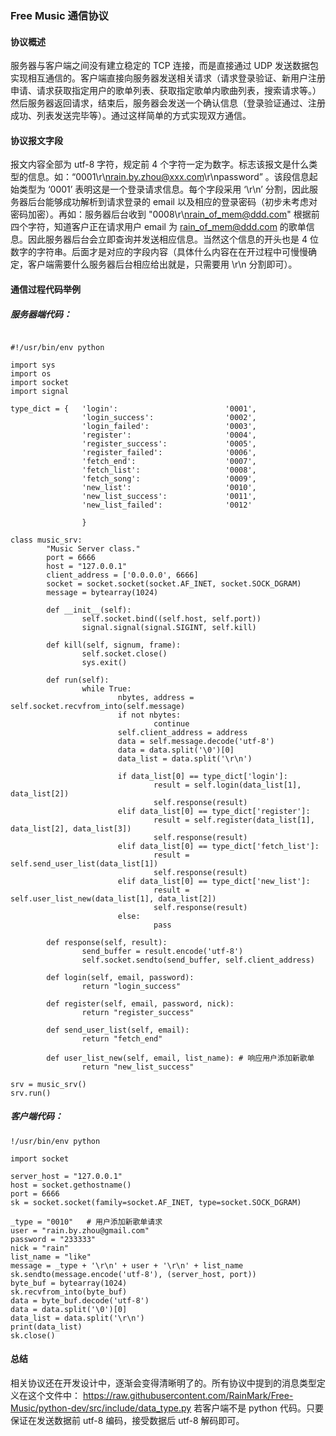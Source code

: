 ### Free Music 通信协议

#### 协议概述
服务器与客户端之间没有建立稳定的 TCP 连接，而是直接通过 UDP 发送数据包实现相互通信的。客户端直接向服务器发送相关请求（请求登录验证、新用户注册申请、请求获取指定用户的歌单列表、获取指定歌单内歌曲列表，搜索请求等。）然后服务器返回请求，结束后，服务器会发送一个确认信息（登录验证通过、注册成功、列表发送完毕等）。通过这样简单的方式实现双方通信。

#### 协议报文字段
报文内容全部为 utf-8 字符，规定前 4 个字符一定为数字。标志该报文是什么类型的信息。如：“0001\r\nrain.by.zhou@xxx.com\r\npassword” 。该段信息起始类型为 ‘0001’ 表明这是一个登录请求信息。每个字段采用 ‘\r\n’ 分割，因此服务器后台能够成功解析到请求登录的 email 以及相应的登录密码（初步未考虑对密码加密）。再如：服务器后台收到 "0008\r\nrain_of_mem@ddd.com" 根据前四个字符，知道客户正在请求用户 email 为 rain_of_mem@ddd.com 的歌单信息。因此服务器后台会立即查询并发送相应信息。当然这个信息的开头也是 4 位数字的字符串。后面才是对应的字段内容（具体什么内容在在开过程中可慢慢确定，客户端需要什么服务器后台相应给出就是，只需要用 \r\n 分割即可）。

#### 通信过程代码举例
##### 服务器端代码：
```

#!/usr/bin/env python

import sys
import os
import socket
import signal

type_dict = {   'login':                        '0001',
                'login_success':                '0002',
                'login_failed':                 '0003', 
                'register':                     '0004',
                'register_success':             '0005',
                'register_failed':              '0006',
                'fetch_end':                    '0007',
                'fetch_list':                   '0008',
                'fetch_song':                   '0009',
                'new_list':                     '0010',
                'new_list_success':             '0011',
                'new_list_failed':              '0012'

                }

class music_srv:
        "Music Server class."
        port = 6666
        host = "127.0.0.1"
        client_address = ['0.0.0.0', 6666]
        socket = socket.socket(socket.AF_INET, socket.SOCK_DGRAM)
        message = bytearray(1024)

        def __init__(self):
                self.socket.bind((self.host, self.port))
                signal.signal(signal.SIGINT, self.kill)

        def kill(self, signum, frame):
                self.socket.close()
                sys.exit()

        def run(self):
                while True:
                        nbytes, address = self.socket.recvfrom_into(self.message)
                        if not nbytes:
                                continue
                        self.client_address = address
                        data = self.message.decode('utf-8')
                        data = data.split('\0')[0]
                        data_list = data.split('\r\n')

                        if data_list[0] == type_dict['login']:
                                result = self.login(data_list[1], data_list[2])
                                self.response(result)
                        elif data_list[0] == type_dict['register']:
                                result = self.register(data_list[1], data_list[2], data_list[3])
                                self.response(result)
                        elif data_list[0] == type_dict['fetch_list']:
                                result = self.send_user_list(data_list[1])
                                self.response(result)
                        elif data_list[0] == type_dict['new_list']:
                                result = self.user_list_new(data_list[1], data_list[2])
                                self.response(result)
                        else:
                                pass
                                
        def response(self, result):
                send_buffer = result.encode('utf-8')
                self.socket.sendto(send_buffer, self.client_address)

        def login(self, email, password):
                return "login_success"
        
        def register(self, email, password, nick):
                return "register_success"

        def send_user_list(self, email):
                return "fetch_end"

        def user_list_new(self, email, list_name): # 响应用户添加新歌单
                return "new_list_success" 

srv = music_srv()
srv.run()
```
##### 客户端代码：
```
!/usr/bin/env python

import socket

server_host = "127.0.0.1"
host = socket.gethostname()
port = 6666
sk = socket.socket(family=socket.AF_INET, type=socket.SOCK_DGRAM)

_type = "0010"   # 用户添加新歌单请求
user = "rain.by.zhou@gmail.com"
password = "233333"
nick = "rain"
list_name = "like"
message = _type + '\r\n' + user + '\r\n' + list_name
sk.sendto(message.encode('utf-8'), (server_host, port))
byte_buf = bytearray(1024)
sk.recvfrom_into(byte_buf)
data = byte_buf.decode('utf-8')
data = data.split('\0')[0]
data_list = data.split('\r\n')
print(data_list)
sk.close()
```
#### 总结
相关协议还在开发设计中，逐渐会变得清晰明了的。所有协议中提到的消息类型定义在这个文件中：
https://raw.githubusercontent.com/RainMark/Free-Music/python-dev/src/include/data_type.py 
若客户端不是 python 代码。只要保证在发送数据前 utf-8 编码，接受数据后 utf-8 解码即可。
